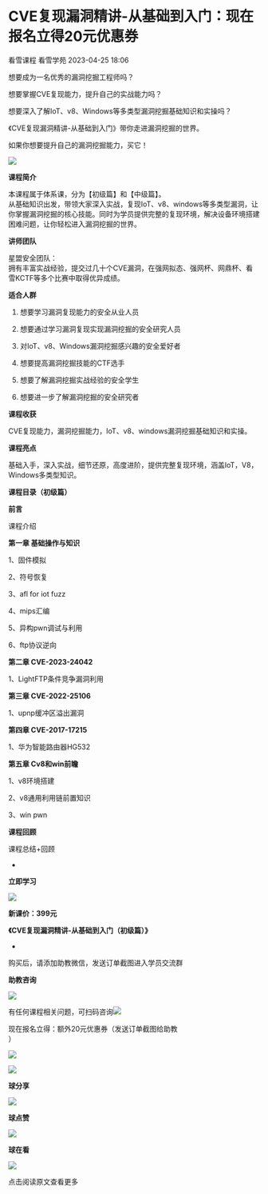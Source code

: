 #  CVE复现漏洞精讲-从基础到入门：现在报名立得20元优惠券   
看雪课程  看雪学苑   2023-04-25 18:06  
  
想要成为一名优秀的漏洞挖掘工程师吗？  
  
  
想要掌握CVE复现能力，提升自己的实战能力吗？  
  
  
想要深入了解IoT、v8、Windows等多类型漏洞挖掘基础知识和实操吗？  
  
  
《CVE复现漏洞精讲-从基础到入门》带你走进漏洞挖掘的世界。  
  
  
如果你想要提升自己的漏洞挖掘能力，买它！  
  
  
![](https://mmbiz.qpic.cn/sz_mmbiz_jpg/1UG7KPNHN8HBvmEKYD1xQUDF67PXelxXHdVc6IKuoClpWiaJC5P2Zz8Y6ByhpKf4wFgAdicUNk9JicKFEXXnibCdZg/640?wx_fmt=jpeg "")  
  
  
**课程简介**  
  
  
本课程属于体系课，分为【初级篇】和【中级篇】。  
从基础知识出发，带领大家深入实战，复现IoT、v8、windows等多类型漏洞，让你掌握漏洞挖掘的核心技能。同时为学员提供完整的复现环境，解决设备环境搭建困难问题，让你轻松进入漏洞挖掘的世界。  
  
  
**讲师团队**  
  
  
星盟安全团队：  
拥有丰富实战经验，提交过几十个CVE漏洞，在强网拟态、强网杯、网鼎杯、看雪KCTF等多个比赛中取得优异成绩。  
  
  
**适合人群**  
  
  
1. 想要学习漏洞复现能力的安全从业人员  
  
2. 想要通过学习漏洞复现实现漏洞挖掘的安全研究人员  
  
3. 对IoT、v8、Windows漏洞挖掘感兴趣的安全爱好者  
  
4. 想要提高漏洞挖掘技能的CTF选手  
  
5. 想要了解漏洞挖掘实战经验的安全学生  
  
6. 想要进一步了解漏洞挖掘的安全研究者  
  
  
  
**课程收获**  
  
  
CVE复现能力，漏洞挖掘能力，IoT、v8、windows漏洞挖掘基础知识和实操。  
  
  
**课程亮点**  
  
  
基础入手，深入实战，细节还原，高度进阶，提供完整复现环境，涵盖IoT，V8，Windows多类型知识。  
  
  
  
**课程目录（初级篇）**  
  
  
**前言**  
  
课程介绍  
  
  
**第一章 基础操作与知识**  
  
1、固件模拟  
  
2、符号恢复  
  
3、afl for iot fuzz  
  
4、mips汇编  
  
5、异构pwn调试与利用  
  
6、ftp协议逆向  
  
  
**第二章 CVE-2023-24042**  
  
1、LightFTP条件竞争漏洞利用  
  
  
**第三章 CVE-2022-25106**  
  
1、upnp缓冲区溢出漏洞  
  
  
**第四章 CVE-2017-17215**  
  
1、华为智能路由器HG532  
  
  
**第五章 Cv8和win前瞻**  
  
1、v8环境搭建  
  
2、v8通用利用链前置知识  
  
3、win pwn  
  
  
**课程回顾**  
  
课程总结+回顾  
  
-   
**立即学习**  
  
  
![](https://mmbiz.qpic.cn/sz_mmbiz_png/1UG7KPNHN8FMabMfib72u9jDIiappWvf0KYwSLKrw3I043Qt1kbUjkZpkkoBmAQSnORBiaLxWDGhxAlHelXsav9Jg/640?wx_fmt=png "")  
  
**新课价：399元**  
  
**《CVE复现漏洞精讲-从基础到入门（初级篇）》**  
  
*  
购买后，请添加助教微信，发送订单截图进入学员交流群  
  
  
  
**助教咨询**  
  
  
![](https://mmbiz.qpic.cn/sz_mmbiz_jpg/1UG7KPNHN8HBvmEKYD1xQUDF67PXelxXd7wibGJkmlU34nnf0EbkufhXXS0tGCY1aXgMyAr24yW1gYUbJ7HEvVA/640?wx_fmt=jpeg "")  
  
有任何课程相关问题，可扫码咨询![](https://mmbiz.qpic.cn/mmbiz_png/b96CibCt70iaajvl7fD4ZCicMcjhXMp1v6UQQ68afWhJytuHspOcDRtNqnosZfRiaqD9E6ZQs5jaeMyw9vTrDd3DTA/640?wx_fmt=png "")  
  
  
现在报名立得：额外20元优惠券（发送订单截图给助教  
）  
  
  
  
  
![](https://mmbiz.qpic.cn/mmbiz_jpg/Uia4617poZXP96fGaMPXib13V1bJ52yHq9ycD9Zv3WhiaRb2rKV6wghrNa4VyFR2wibBVNfZt3M5IuUiauQGHvxhQrA/640?wx_fmt=jpeg "")  
  
  
![](https://mmbiz.qpic.cn/sz_mmbiz_gif/1UG7KPNHN8HBvmEKYD1xQUDF67PXelxX3Jp6SIMYTYUFrTXzKZqjV1d2adKf2icBTLREEt13Yib93tnDItNpiacsw/640?wx_fmt=gif "")  
  
**球分享**  
  
![](https://mmbiz.qpic.cn/sz_mmbiz_gif/1UG7KPNHN8HBvmEKYD1xQUDF67PXelxX3Jp6SIMYTYUFrTXzKZqjV1d2adKf2icBTLREEt13Yib93tnDItNpiacsw/640?wx_fmt=gif "")  
  
**球点赞**  
  
![](https://mmbiz.qpic.cn/sz_mmbiz_gif/1UG7KPNHN8HBvmEKYD1xQUDF67PXelxX3Jp6SIMYTYUFrTXzKZqjV1d2adKf2icBTLREEt13Yib93tnDItNpiacsw/640?wx_fmt=gif "")  
  
**球在看**  
  
  
![](https://mmbiz.qpic.cn/sz_mmbiz_gif/1UG7KPNHN8HBvmEKYD1xQUDF67PXelxXsqCLc9THuHz5tsHNJ1GmwMct6lfJNGyp2t83AENzxWDATegibLfG1sg/640?wx_fmt=gif "")  
  
点击阅读原文查看更多  
  
